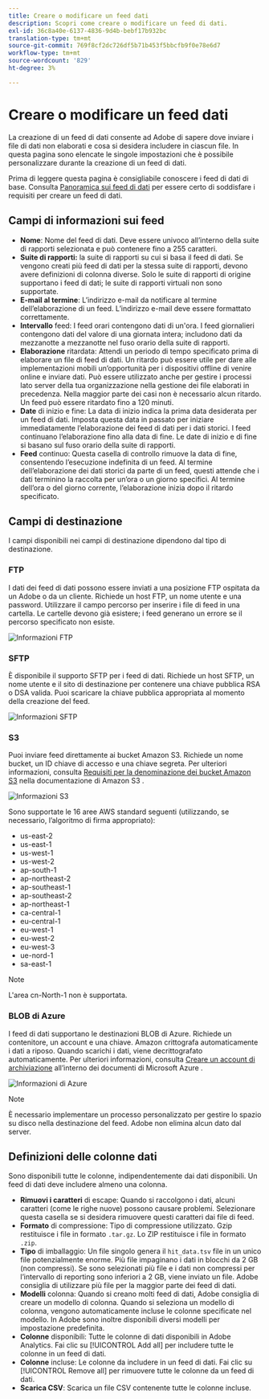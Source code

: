 ```yaml
---
title: Creare o modificare un feed dati
description: Scopri come creare o modificare un feed di dati.
exl-id: 36c8a40e-6137-4836-9d4b-bebf17b932bc
translation-type: tm+mt
source-git-commit: 769f8cf2dc726df5b71b453f5bbcfb9f0e78e6d7
workflow-type: tm+mt
source-wordcount: '829'
ht-degree: 3%

---
```


# Creare o modificare un feed dati

La creazione di un feed di dati consente ad Adobe di sapere dove inviare i file di dati non elaborati e cosa si desidera includere in ciascun file. In questa pagina sono elencate le singole impostazioni che è possibile personalizzare durante la creazione di un feed di dati.

Prima di leggere questa pagina è consigliabile conoscere i feed di dati di base. Consulta [Panoramica sui feed di dati](data-feed-overview.md) per essere certo di soddisfare i requisiti per creare un feed di dati.

## Campi di informazioni sui feed

* **Nome**: Nome del feed di dati. Deve essere univoco all’interno della suite di rapporti selezionata e può contenere fino a 255 caratteri.
* **Suite di rapporti:** la suite di rapporti su cui si basa il feed di dati. Se vengono creati più feed di dati per la stessa suite di rapporti, devono avere definizioni di colonna diverse. Solo le suite di rapporti di origine supportano i feed di dati; le suite di rapporti virtuali non sono supportate.
* **E-mail al termine**: L’indirizzo e-mail da notificare al termine dell’elaborazione di un feed. L’indirizzo e-mail deve essere formattato correttamente.
* **Intervallo** feed: I feed orari contengono dati di un&#39;ora. I feed giornalieri contengono dati del valore di una giornata intera; includono dati da mezzanotte a mezzanotte nel fuso orario della suite di rapporti.
* **Elaborazione** ritardata: Attendi un periodo di tempo specificato prima di elaborare un file di feed di dati. Un ritardo può essere utile per dare alle implementazioni mobili un’opportunità per i dispositivi offline di venire online e inviare dati. Può essere utilizzato anche per gestire i processi lato server della tua organizzazione nella gestione dei file elaborati in precedenza. Nella maggior parte dei casi non è necessario alcun ritardo. Un feed può essere ritardato fino a 120 minuti.
* **Date** di inizio e fine: La data di inizio indica la prima data desiderata per un feed di dati. Imposta questa data in passato per iniziare immediatamente l’elaborazione dei feed di dati per i dati storici. I feed continuano l’elaborazione fino alla data di fine. Le date di inizio e di fine si basano sul fuso orario della suite di rapporti.
* **Feed** continuo: Questa casella di controllo rimuove la data di fine, consentendo l’esecuzione indefinita di un feed. Al termine dell’elaborazione dei dati storici da parte di un feed, questi attende che i dati terminino la raccolta per un’ora o un giorno specifici. Al termine dell’ora o del giorno corrente, l’elaborazione inizia dopo il ritardo specificato.

## Campi di destinazione

I campi disponibili nei campi di destinazione dipendono dal tipo di destinazione.

### FTP

I dati dei feed di dati possono essere inviati a una posizione FTP ospitata da un Adobe o da un cliente. Richiede un host FTP, un nome utente e una password. Utilizzare il campo percorso per inserire i file di feed in una cartella. Le cartelle devono già esistere; i feed generano un errore se il percorso specificato non esiste.

![Informazioni FTP](assets/dest-ftp.jpg)

### SFTP

È disponibile il supporto SFTP per i feed di dati. Richiede un host SFTP, un nome utente e il sito di destinazione per contenere una chiave pubblica RSA o DSA valida. Puoi scaricare la chiave pubblica appropriata al momento della creazione del feed.

![Informazioni SFTP](assets/dest-sftp.jpg)

### S3

Puoi inviare feed direttamente ai bucket Amazon S3. Richiede un nome bucket, un ID chiave di accesso e una chiave segreta. Per ulteriori informazioni, consulta [Requisiti per la denominazione dei bucket Amazon S3](https://docs.aws.amazon.com/awscloudtrail/latest/userguide/cloudtrail-s3-bucket-naming-requirements.html) nella documentazione di Amazon S3 .

![Informazioni S3](assets/dest-s3.jpg)

Sono supportate le 16 aree AWS standard seguenti (utilizzando, se necessario, l’algoritmo di firma appropriato):

* us-east-2
* us-east-1
* us-west-1
* us-west-2
* ap-south-1
* ap-northeast-2
* ap-southeast-1
* ap-southeast-2
* ap-northeast-1
* ca-central-1
* eu-central-1
* eu-west-1
* eu-west-2
* eu-west-3
* ue-nord-1
* sa-east-1

>[!NOTE]
>
>L&#39;area cn-North-1 non è supportata.

### BLOB di Azure

I feed di dati supportano le destinazioni BLOB di Azure. Richiede un contenitore, un account e una chiave. Amazon crittografa automaticamente i dati a riposo. Quando scarichi i dati, viene decrittografato automaticamente. Per ulteriori informazioni, consulta [Creare un account di archiviazione](https://docs.microsoft.com/en-us/azure/storage/common/storage-quickstart-create-account?tabs=azure-portal#view-and-copy-storage-access-keys) all’interno dei documenti di Microsoft Azure .

![Informazioni di Azure](assets/azure.png)

>[!NOTE]
>
>È necessario implementare un processo personalizzato per gestire lo spazio su disco nella destinazione del feed. Adobe non elimina alcun dato dal server.

## Definizioni delle colonne dati

Sono disponibili tutte le colonne, indipendentemente dai dati disponibili. Un feed di dati deve includere almeno una colonna.

* **Rimuovi i caratteri** di escape: Quando si raccolgono i dati, alcuni caratteri (come le righe nuove) possono causare problemi. Selezionare questa casella se si desidera rimuovere questi caratteri dai file di feed.
* **Formato** di compressione: Tipo di compressione utilizzato. Gzip restituisce i file in formato `.tar.gz`. Lo ZIP restituisce i file in formato `.zip`.
* **Tipo** di imballaggio: Un file singolo genera il  `hit_data.tsv` file in un unico file potenzialmente enorme. Più file impaginano i dati in blocchi da 2 GB (non compressi). Se sono selezionati più file e i dati non compressi per l’intervallo di reporting sono inferiori a 2 GB, viene inviato un file. Adobe consiglia di utilizzare più file per la maggior parte dei feed di dati.
* **Modelli** colonna: Quando si creano molti feed di dati, Adobe consiglia di creare un modello di colonna. Quando si seleziona un modello di colonna, vengono automaticamente incluse le colonne specificate nel modello. In Adobe sono inoltre disponibili diversi modelli per impostazione predefinita.
* **Colonne** disponibili: Tutte le colonne di dati disponibili in Adobe Analytics. Fai clic su [!UICONTROL Add all] per includere tutte le colonne in un feed di dati.
* **Colonne** incluse: Le colonne da includere in un feed di dati. Fai clic su [!UICONTROL Remove all] per rimuovere tutte le colonne da un feed di dati.
* **Scarica CSV**: Scarica un file CSV contenente tutte le colonne incluse.
